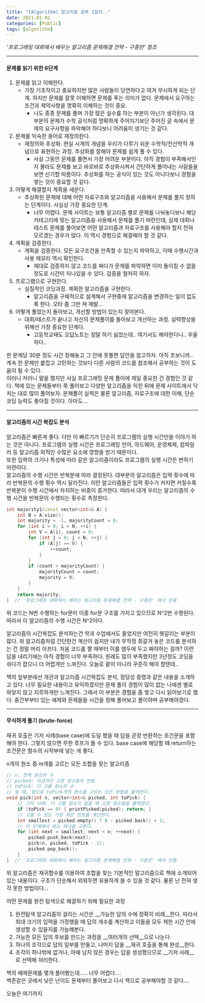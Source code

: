 ```yaml
---
title: "[Algorithm] 알고리즘 공부 1일차.."
date: 2021-01-02
categories: [Public]
tags: [algorithm]
---
```


_'프로그래밍 대회에서 배우는 알고리즘 문제해결 전략 - 구종만' 참조_  

---

#### 문제를 읽기 위한 6단계  

1. 문제를 읽고 이해한다.  
    - 가장 기초적이고 중요하지만 많은 사람들이 당연하다고 여겨 무시하게 되는 단계. 하지만 문제를 잘못 이해하면 문제를 푸는 의미가 없다. 문제에서 요구하는 조건과 제약사항을 명확히 이해하는 것이 중요.  
        * 나도 종종 문제를 풀며 가장 많은 실수를 하는 부분이 아닌가 생각된다. 대부분의 문제가 수학 공식처럼 명확하게 주어지기보단 주어진 글 속에서 문제의 요구사항을 파악해야 하다보니 어려움이 생기는 것 같다.  
2. 문제를 익숙한 용어로 재정의한다.  
    - 재정의와 추상화. 현실 시계의 개념을 우리가 다루기 쉬운 수학적/전산학적 개념으로 표현하는 과정. 추상화를 잘해야 문제를 쉽게 풀 수 있다.  
        * 사실 그동안 문제를 풀면서 가장 어려운 부분이다. 아직 경험이 부족해서인지 몰라도 문제를 보고 바로바로 추상화시켜서 간단하게 풀어내는 사람들을 보면 신기할 따름이다. 추상화를 하는 공식이 있는 것도 아니다보니 경험을 쌓는 것이 중요할 것 같다.  
3. 어떻게 해결할지 계획을 세운다.  
    - 추상화된 문제에 대해 어떤 자료구조와 알고리즘을 사용해서 문제를 풀지 정하는 단계이다. 사실상 가장 중요한 단계.  
        * 너무 어렵다. 문제 사이트는 보통 알고리즘 별로 문제를 나눠놓다보니 해당 카테고리에 맞는 알고리즘을 사용해서 문제를 풀기 마련인데, 실제 대회나 테스트 문제를 풀어보면 어떤 알고리즘과 자료구조를 사용해야 할지 전혀 모르겠는 경우가 많다. 이 역시 경험으로 해결해야 할 것 같다.  
4. 계획을 검증한다.  
    - 계획을 검증한다. 모든 요구조건을 만족할 수 있는지 파악하고, 이때 수행시간과 사용 메모리 역시 확인한다.  
        * 제대로 검증하지 않고 코드를 짜다가 문제를 파악하면 이미 돌이킬 수 없을 정도로 시간이 지나있을 수 있다. 검증을 철저히 하자.  
5. 프로그램으로 구현한다.  
    - 실질적인 코딩과정. 계획한 알고리즘을 구현한다.  
        * 알고리즘을 구체적으로 설계해서 구현중에 알고리즘을 변경하는 일이 없도록 한다. 오타 좀 그만 쳐 제발...  
6. 어떻게 풀었는지 돌아보고, 개선할 방법이 있는지 찾아본다.  
    - 대회/테스트가 끝나고 자신의 문제풀이를 돌아보고 개선하는 과정. 실력향상을 위해선 가장 중요한 단계다.  
        * 고등학교때도 오답노트는 정말 하기 싫었는데.. 여기서도 해야한다니.. 우울하다..  


한 문제당 30분 정도 시간 정해놓고 그 안에 못풀면 답안을 참고하자. 아직 초보니까.. 계속 한 문제만 붙잡고 고민하는 것보다 다른 사람의 코드를 참조해서 공부하는 것이 도움이 될 수 있다.  
이러니 저러니 말을 했지만 사실 프로그래밍 문제 풀이에 제일 중요한 건 경험인 것 같다. 책에 있는 문제들부터 쭉 풀어보고 다양한 알고리즘을 익힌 뒤에 문제 사이트에서 닥치는 대로 많이 풀어보자. 문제풀이 실력은 물론 알고리즘, 자료구조에 대한 이해, 단순 코딩 능력도 좋아질 것이다. 아마도...  

---

#### 알고리즘의 시간 복잡도 분석  

 알고리즘은 빠른게 좋다. 다만 이 빠르기가 단순히 프로그램의 실행 시간만을 이야기 하는 것은 아니다. 프로그램의 실행 시간은 프로그래밍 언어, 하드웨어, 운영체제, 컴파일러 등 알고리즘 외적인 수많은 요소에 영향을 받기 때문이다.  
또한 입력의 크기나 특성에 따라 같은 알고리즘이라도 프로그램의 실행 시간은 변하기 마련이다.  
 알고리즘의 수행 시간은 반복문에 따라 결정된다. 대부분의 알고리즘은 입력 횟수에 따라 반복문의 수행 횟수 역시 달라진다. 이런 알고리즘들은 입력 횟수가 커지면 커질수록 반복문이 수행 시간에서 차지하는 비중이 증가한다. 따라서 대개 우리는 알고리즘의 수행 시간을 반복문이 수행되는 횟수로 측정한다.  

~~~cpp
int majority1(const vector<int>& A) {
    int N = A.size();
    int majority = -1, majorityCount = 0;
    for (int i = 0; i < N; ++i) {
        int V = A[i], count = 0;
        for (int j = 0; j < N; ++j) {
            if (A[j] == V) {
                ++count;
            }
        }
        if (count > majorityCount) {
            majorityCount = count;
            majority = V;
        }
    }
    return majority;
}  // '프로그래밍 대회에서 배우는 알고리즘 문제해결 전략 - 구종만' 에서 인용
~~~

위 코드는 N번 수행하는 for문이 이중 for문 구조를 가지고 있으므로 N^2번 수행된다. 따라서 이 알고리즘의 수행 시간은 N^2이다.  

알고리즘의 시간복잡도 분석하는건 학과 수업에서도 들었지만 여전히 헷갈리는 부분이 많다. 위 알고리즘처럼 간단한건 계산이 쉽지만 내가 무작정 휘갈겨 놓은 코드를 분석하는 건 정말 머리 아프다. 처음 코드를 짤 때부터 이를 염두에 두고 짜야하는 걸까? 이런 답을 내리기에는 아직 경험이 너무 부족하다. 원래도 많이 부족했지만 3년정도 코딩을 쉬다가 잡으니 더 어렵게만 느껴진다. 오늘로 끝이 아니라 꾸준히 해야 할텐데..  

책의 앞부분에선 개관과 알고리즘 시간복잡도 분석, 정당성 증명과 같은 내용을 소개하고 있다. 너무 필요한 내용이고 유익하겠지만 문제 풀이 경험이 많이 없는 나에겐 별로 와닿지 않고 지루하게만 느껴진다. 그래서 이 부분은 경험을 좀 쌓고 다시 읽어보기로 했다. 중간부부터 있는 예제와 문제들을 시간을 정해 풀어보고 풀이하며 공부해야겠다.  

---

#### 무식하게 풀기 (brute-force)

재귀 호출은 기저 사례(base case)에 도달 했을 때 답을 곧장 반환하는 조건문을 포함해야 한다. 그렇지 않으면 무한 루프가 돌 수 있다. base case에 해당할 때 return하는 조건문은 함수의 시작부에 넣는 게 좋다.  

n개의 원소 중 m개를 고르는 모든 조합을 찾는 알고리즘  
~~~cpp
// n: 전체 원소의 수
// picked: 지금까지 고른 원소들의 번호
// toPick: 더 고를 원소의 수
// 일 때, 앞으로 toPick개의 원소를 고르는 모든 방법을 출력한다.
void pick(int n, vector<int>& picked, int toPick) {
    // 기저 사례: 더 고를 원소가 없을 때 고른 원소들을 출력한다.
    if (toPick == 0) { printPicked(picked); return; }
    // 고를 수 있는 가장 작은 번호를 계산한다.
    int smallest = picked.empty() ? 0 : picked.back() + 1;
    // 이 단계에서 원소 하나를 고른다.
    for (int next = smallest; next < n; ++next) {
        picked.push_back(next);
        pick(n, picked, toPick - 1);
        picked.pop_back();
    } 
}  // '프로그래밍 대회에서 배우는 알고리즘 문제해결 전략 - 구종만' 에서 인용
~~~
위 알고리즘은 재귀함수를 이용하여 조합을 찾는 기본적인 알고리즘으로 책에 소개되어 있는 내용이다. 구조가 단순해서 외워두면 유용하게 쓸 수 있을 것 같다. 물론 난 전혀 생각 못한 방법이다...  

어떤 문제를 완전 탐색으로 해결하기 위해 필요한 과정  
1. 완전탐색 알고리즘의 걸리는 시간은 __가능한 답의 수에 정확히 비례__한다. 따라서 최대 크기의 입력을 가정했을 때 답의 개수를 계산하고 이들을 모두 제한 시간 안에 생성할 수 있을지를 가늠해본다.
2. 가능한 모든 답의 후보를 만드는 과정을 __여러개의 선택__으로 나눈다.
3. 하나의 조각으로 답의 일부를 만들고, 나머지 답을 __재귀 호출을 통해 완성__한다.
4. 조각이 하나밖에 없거나, 아예 남지 않은 경우는 답을 생성했으므로 __기저 사례__로 선택해 처리한다.
  
  

책의 예제문제를 몇개 풀어봤는데..... 너무 어렵다....  
백준같은 곳에서 낮은 난이도 문제부터 풀어보고 다시 책으로 공부해야할 것 같다....  

오늘은 여기까지  
